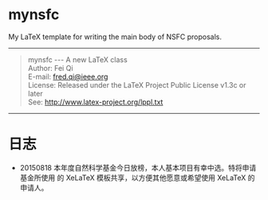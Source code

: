 # mynsfc

My LaTeX template for writing the main body of NSFC proposals.

----------------------------------------------------------------
>  mynsfc --- A new LaTeX class <br/>
>  Author:  Fei Qi <br/>
>  E-mail:  fred.qi@ieee.org <br/>
>  License: Released under the LaTeX Project Public License v1.3c or later <br/>
>  See:     http://www.latex-project.org/lppl.txt <br/>
----------------------------------------------------------------


# 日志

- 20150818 本年度自然科学基金今日放榜，本人基本项目有幸中选。特将申请基金所使用
  的 XeLaTeX 模板共享，以方便其他愿意或希望使用 XeLaTeX 的申请人。
